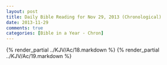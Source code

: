 ```yaml
---
layout: post
title: Daily Bible Reading for Nov 29, 2013 (Chronological)
date: 2013-11-29
comments: true
categories: [Bible in a Year - Chron]
---
```

{% render_partial ../KJV/Ac/18.markdown %}
{% render_partial ../KJV/Ac/19.markdown %}
